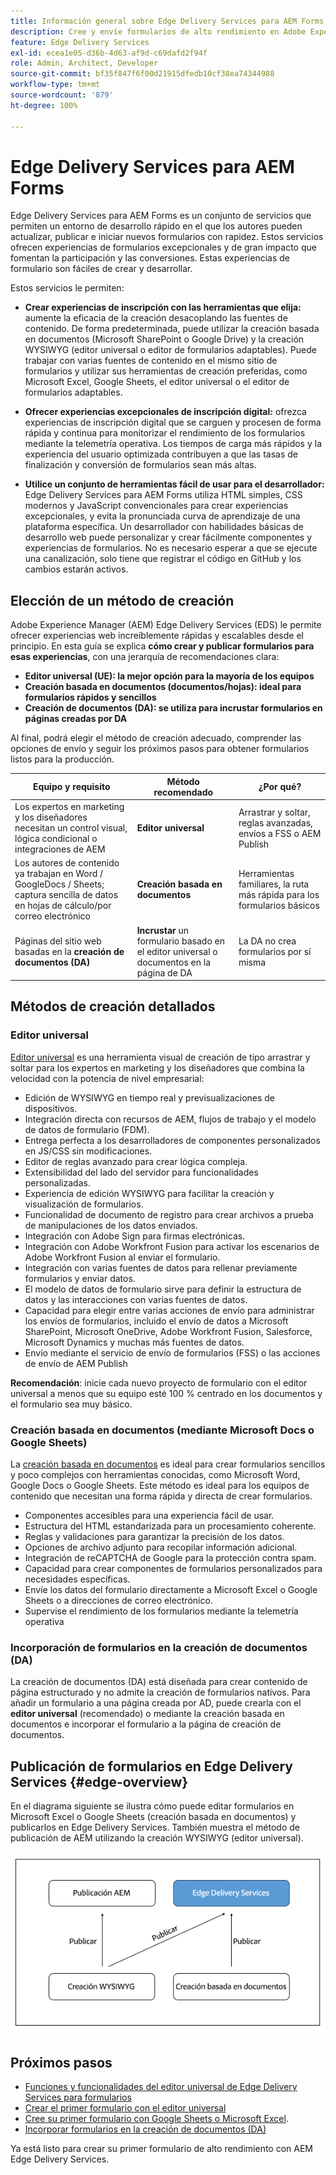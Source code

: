 ```yaml
---
title: Información general sobre Edge Delivery Services para AEM Forms
description: Cree y envíe formularios de alto rendimiento en Adobe Experience Manager Edge Delivery Services, haciendo énfasis en el enfoque de creación del editor universal.
feature: Edge Delivery Services
exl-id: ecea1e05-d36b-4d63-af9d-c69dafd2f94f
role: Admin, Architect, Developer
source-git-commit: bf35f847f6f00d21915dfedb10cf38ea74344988
workflow-type: tm+mt
source-wordcount: '879'
ht-degree: 100%

---
```



# Edge Delivery Services para AEM Forms


Edge Delivery Services para AEM Forms es un conjunto de servicios que permiten un entorno de desarrollo rápido en el que los autores pueden actualizar, publicar e iniciar nuevos formularios con rapidez. Estos servicios ofrecen experiencias de formularios excepcionales y de gran impacto que fomentan la participación y las conversiones. Estas experiencias de formulario son fáciles de crear y desarrollar.

Estos servicios le permiten:

- **Crear experiencias de inscripción con las herramientas que elija:** aumente la eficacia de la creación desacoplando las fuentes de contenido. De forma predeterminada, puede utilizar la creación basada en documentos (Microsoft SharePoint o Google Drive) y la creación WYSIWYG (editor universal o editor de formularios adaptables). Puede trabajar con varias fuentes de contenido en el mismo sitio de formularios y utilizar sus herramientas de creación preferidas, como Microsoft Excel, Google Sheets, el editor universal o el editor de formularios adaptables.

- **Ofrecer experiencias excepcionales de inscripción digital:** ofrezca experiencias de inscripción digital que se carguen y procesen de forma rápida y continua para monitorizar el rendimiento de los formularios mediante la telemetría operativa. Los tiempos de carga más rápidos y la experiencia del usuario optimizada contribuyen a que las tasas de finalización y conversión de formularios sean más altas.

- **Utilice un conjunto de herramientas fácil de usar para el desarrollador:** Edge Delivery Services para AEM Forms 
utiliza HTML simples, CSS modernos y JavaScript convencionales para crear experiencias excepcionales, y evita la pronunciada curva de aprendizaje de una plataforma específica. Un desarrollador con habilidades básicas de desarrollo web puede personalizar y crear fácilmente componentes y experiencias de formularios. No es necesario esperar a que se ejecute una canalización, solo tiene que registrar el código en GitHub y los cambios estarán activos.

## Elección de un método de creación


Adobe Experience Manager (AEM) Edge Delivery Services (EDS) le permite ofrecer experiencias web increíblemente rápidas y escalables desde el principio. En esta guía se explica **cómo crear y publicar formularios para esas experiencias**, con una jerarquía de recomendaciones clara:

- **Editor universal (UE): la mejor opción para la mayoría de los equipos**
- **Creación basada en documentos (documentos/hojas): ideal para formularios rápidos y sencillos**
- **Creación de documentos (DA): se utiliza para incrustar formularios en páginas creadas por DA**

Al final, podrá elegir el método de creación adecuado, comprender las opciones de envío y seguir los próximos pasos para obtener formularios listos para la producción.


| Equipo y requisito | Método recomendado | ¿Por qué? |
|--------------------|--------------------|-----|
| Los expertos en marketing y los diseñadores necesitan un control visual, lógica condicional o integraciones de AEM | **Editor universal** | Arrastrar y soltar, reglas avanzadas, envíos a FSS o AEM Publish |
| Los autores de contenido ya trabajan en Word / GoogleDocs / Sheets; captura sencilla de datos en hojas de cálculo/por correo electrónico | **Creación basada en documentos** | Herramientas familiares, la ruta más rápida para los formularios básicos |
| Páginas del sitio web basadas en la **creación de documentos (DA)** | **Incrustar** un formulario basado en el editor universal o documentos en la página de DA | La DA no crea formularios por sí misma |


## Métodos de creación detallados

### Editor universal

<!--
<span class="preview"> This is a pre-release feature available through our <a href="https://experienceleague.adobe.com/docs/experience-manager-cloud-service/content/release-notes/prerelease.html#new-features">pre-release channel</a>. </span>
-->

[Editor universal](/help/edge/docs/forms/universal-editor/overview-universal-editor-for-edge-delivery-services-for-forms.md) es una herramienta visual de creación de tipo arrastrar y soltar para los expertos en marketing y los diseñadores que combina la velocidad con la potencia de nivel empresarial:

- Edición de WYSIWYG en tiempo real y previsualizaciones de dispositivos.
- Integración directa con recursos de AEM, flujos de trabajo y el modelo de datos de formulario (FDM).
- Entrega perfecta a los desarrolladores de componentes personalizados en JS/CSS sin modificaciones.
- Editor de reglas avanzado para crear lógica compleja.
- Extensibilidad del lado del servidor para funcionalidades personalizadas.
- Experiencia de edición WYSIWYG para facilitar la creación y visualización de formularios.
- Funcionalidad de documento de registro para crear archivos a prueba de manipulaciones de los datos enviados.
- Integración con Adobe Sign para firmas electrónicas.
- Integración con Adobe Workfront Fusion para activar los escenarios de Adobe Workfront Fusion al enviar el formulario.
- Integración con varias fuentes de datos para rellenar previamente formularios y enviar datos.
- El modelo de datos de formulario sirve para definir la estructura de datos y las interacciones con varias fuentes de datos.
- Capacidad para elegir entre varias acciones de envío para administrar los envíos de formularios, incluido el envío de datos a Microsoft SharePoint, Microsoft OneDrive, Adobe Workfront Fusion, Salesforce, Microsoft Dynamics y muchas más fuentes de datos.
- Envío mediante el servicio de envío de formularios (FSS) o las acciones de envío de AEM Publish

**Recomendación**: inicie cada nuevo proyecto de formulario con el editor universal a menos que su equipo esté 100 % centrado en los documentos y el formulario sea muy básico.


### Creación basada en documentos (mediante Microsoft Docs o Google Sheets)

La [creación basada en documentos](/help/edge/docs/forms/tutorial.md) es ideal para crear formularios sencillos y poco complejos con herramientas conocidas, como Microsoft Word, Google Docs o Google Sheets. Este método es ideal para los equipos de contenido que necesitan una forma rápida y directa de crear formularios.

- Componentes accesibles para una experiencia fácil de usar.
- Estructura del HTML estandarizada para un procesamiento coherente.
- Reglas y validaciones para garantizar la precisión de los datos.
- Opciones de archivo adjunto para recopilar información adicional.
- Integración de reCAPTCHA de Google para la protección contra spam.
- Capacidad para crear componentes de formularios personalizados para necesidades específicas.
- Envíe los datos del formulario directamente a Microsoft Excel o Google Sheets o a direcciones de correo electrónico.
- Supervise el rendimiento de los formularios mediante la telemetría operativa


### Incorporación de formularios en la creación de documentos (DA)

La creación de documentos (DA) está diseñada para crear contenido de página estructurado y no admite la creación de formularios nativos. Para añadir un formulario a una página creada por AD, puede crearla con el **editor universal** (recomendado) o mediante la creación basada en documentos e incorporar el formulario a la página de creación de documentos.

## Publicación de formularios en Edge Delivery Services {#edge-overview}

En el diagrama siguiente se ilustra cómo puede editar formularios en Microsoft Excel o Google Sheets (creación basada en documentos) y publicarlos en Edge Delivery Services. También muestra el método de publicación de AEM utilizando la creación WYSIWYG (editor universal).

![Publicación en Edge Delivery Services y AEM](/help/edge/docs/forms/assets/AEM-forms-with-EDS-publishing.png)


<!-- 
## Feature Comparison

| Capability | Universal Editor | Document-Based | Document Authoring |
|------------|-----------------|----------------|--------------------|
| Visual drag-and-drop | ✅ | – | – |
| Advanced rules editor | ✅ | Limited | – |
| Attachments | ✅ | EA | – |
| reCAPTCHA Enterprise | ✅ | ✅ | Depends on embed |
| Submit to spreadsheet/email | ✅ (FSS) | ✅ (FSS) | Via embed |
| Submit to AEM workflows/FDM | ✅ | – | Via UE embed |
| Custom components (JS/CSS) | ✅ | ✅ | Via embed |
| Localization via Sites | ✅ | Manual | Via embed |
-->

## Próximos pasos

- [Funciones y funcionalidades del editor universal de Edge Delivery Services para formularios](/help/edge/docs/forms/universal-editor/overview-universal-editor-for-edge-delivery-services-for-forms.md)
- [Crear el primer formulario con el editor universal](/help/edge/docs/forms/universal-editor/create-forms.md)
- [Cree su primer formulario con Google Sheets o Microsoft Excel](/help/edge/docs/forms/tutorial.md).
- [Incorporar formularios en la creación de documentos (DA)](https://www.aem.live/developer/da-tutorial)


Ya está listo para crear su primer formulario de alto rendimiento con AEM Edge Delivery Services.


<!--
## Start creating forms

- [Get started with Edge Delivery Services for AEM Forms](/help/edge/docs/forms/tutorial.md)
- [Create a form using Google Sheets or Microsoft Excel](/help/edge/docs/forms/create-forms.md)
- [Set up your Google Sheets or Microsoft Excel files to start accepting data​](/help/edge/docs/forms/submit-forms.md)
- [Publish your form and start collecting data](/help/edge/docs/forms/publish-forms.md)
- [Customize the look of your forms​](/help/edge/docs/forms/style-theme-forms.md)
- [Add repeatable sections to a form​](/help/edge/docs/forms/repeatable-forms.md)
- [Show a custom thank you message after form submission​](/help/edge/docs/forms/thank-you-page-form.md)
- [Adaptive Form Block components and their properties](/help/edge/docs/forms/form-components.md)
- [Real Use Monitoring](https://www.aem.live/developer/rum#authentication)

## Start creating forms

<div>

  <style>
    .card-container {
        width: calc(33.33% - 10px);;
        margin: 5px;
        border: 1px solid #ccc;
        border-radius: 5px;
        padding: 5px;
        box-sizing: border-box;
        transition: background-color 0.3s ease; /* Adding transition effect */
    }
    .card-container:hover {
        background-color: #f0f0f0; /* Changing background color on hover */
    }
</style>

<div style="display: flex; flex-wrap: wrap; justify-content: space-between; margin: -5px;">
    <div class="card-container">
        <a href="/help/edge/docs/forms/create-forms.md">
            <img src="/help/edge/assets/smock_devices_18_n.svg" alt="Create a form using eds forms" style="border-radius: 5px;"> </b>
            <br><b style="margin-top: 5px;">Create a form using Google Sheets or Microsoft Excel</b>
        </a>
        <p>Create forms that load and render quickly and automatically reflows on mobile devices.</p>
    </div>
    <div class="card-container">
        <a href="/help/edge/docs/forms/create-forms.md#manually-configure-a-spreadsheet-to-accept-data">   
            <img src="/help/edge/assets/smock_platformdatamapping_18_n.svg" alt="Submit form" alt="Use Form Fragments in an EDS Form" style="border-radius: 5px;"> </b>
            <br><b style="margin-top: 5px;">Submit form to spreadsheet</b>
        </a>
        <p>Submit forms directly to your Microsoft Excel or Google Sheets.</p>
    </div>
     <div class="card-container">
        <a href="/help/edge/docs/forms/style-theme-forms.md">
            <img src="/help/edge/assets/smock_imageautomode_18_N.svg" alt="Apply styles or themes to an eds form" style="border-radius: 5px;"> </b>
            <br><b style="margin-top: 5px;">Customize a theme</b>
        </a>
        <p>Create a consistent brand image by applying the same theme across forms.</p>
    </div>
      <div class="card-container">
        <a href="/help/edge/docs/forms/validate-forms.md">
            <img src="/help/edge/assets/smock_condition_18_n.svg" alt="Add validations to form fields" style="border-radius: 5px;"> </b>
            <br><b style="margin-top: 5px;">Apply field validations</b>
        </a>
        <p>Reduce errors and frustration by checking form inputs for proper formatting.</p>
    </div> 
            <div class="card-container">
        <a href="/help/edge/docs/forms/rules-forms.md">
            <img src="/help/edge/assets/smock_documentfragment_18_n.svg" alt="Use rules to add dynamic behaviour to a form" style="border-radius: 5px;"> </b>
            <br><b style="margin-top: 5px;">Use rules to add dynamic behaviour to a form</b>
        </a>
        <p>Reuse preconfigured fragments across multiple forms.</p>
    </div>
    <div class="card-container">
        <a href="/help/edge/docs/forms/translate-forms.md">  
            <img src="/help/edge/assets/smock_abc_18_n.svg" alt="Translate an EDS Form" style="border-radius: 5px;"> </b>
            <br><b style="margin-top: 5px;">Translate a form</b>
        </a>
        <p>Extend the reach of your forms while keeping costs in check.</p>
    </div>
    <div class="card-container">
        <a href="/help/edge/docs/forms/repeatable-forms.md">  
            <img src="/help/edge/assets/smock_addto_18_n.svg" alt="Add repeatable sections to an EDS Form" style="border-radius: 5px;"> </b>
            <br><b style="margin-top: 5px;">Add repeatable sections</b>
        </a>
        <p>Effortlessly create and add repeatable sections to a form.</p>
    </div>
    <div class="card-container">
        <a href="/help/edge/docs/forms/custom-components-forms.md"> 
            <img src="/help/edge/assets/smock_userdeveloper_18_n.svg" alt="Create custom forms components using standard JavaScript and CSS"  style="border-radius: 5px;"> </b>
            <br><b style="margin-top: 5px;">Create custom components</b>
        </a>
        <p>Use standard JavaScript and CSS to create components and themes.</p>
    </div>
    <div class="card-container">
        <a href="/help/edge/docs/forms/recaptacha-forms.md">  
            <img src="/help//edge/assets/smock_keyclock_18_n.svg" alt="Use reCAPTCHA in an EDS Form" style="border-radius: 5px;"> </b>
            <br><b style="margin-top: 5px;">Use reCAPTCHA</b>
        </a>
        <p>Use OOTB reCAPTCHA integration for robust spam and bot protection.</p>
    </div>


</div>


</br>

-->
